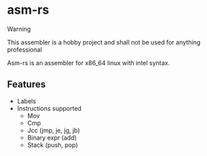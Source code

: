 # asm-rs

> [!WARNING]
> This assembler is a hobby project and shall not be used for anything professional

Asm-rs is an assembler for x86_64 linux with intel syntax.

## Features
 - Labels
 - Instructions supported
   - Mov
   - Cmp
   - Jcc (jmp, je, jg, jb)
   - Binary expr (add)
   - Stack (push, pop)


